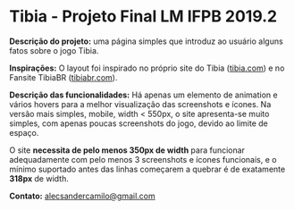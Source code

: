 # Tibia - Projeto Final LM IFPB 2019.2

**Descrição do projeto:** uma página simples que introduz ao usuário alguns fatos sobre o jogo Tibia.

**Inspirações:** O layout foi inspirado no próprio site do Tibia ([tibia.com](tibia.com)) e no Fansite TibiaBR ([tibiabr.com](TibiaBR.com)).

**Descrição das funcionalidades:** Há apenas um elemento de animation e vários hovers para a melhor visualização das screenshots e ícones. Na versão mais simples, mobile, width < 550px, o site apresenta-se muito simples, com apenas poucas screenshots do jogo, devido ao limite de espaço.

O site **necessita de pelo menos 350px de width** para funcionar adequadamente com pelo menos 3 screenshots e ícones funcionais, e o mínimo suportado antes das linhas começarem a quebrar é de exatamente **318px** de width.

**Contato:** alecsandercamilo@gmail.com
